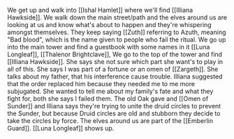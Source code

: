 We get up and walk into [[Ishal Hamlet]] where we'll find [[Illiana Hawkside]]. We walk down the main street/path and the elves around us are looking at us and know what's about to happen and they're whispering amongst themselves. They keep saying [[Zuth]] referring to Azuth, meaning "Bad blood", which is the name given to people who fail the ritual. We go up into the main tower and find a guestbook with some names in it [[Luna Longleaf]], [[Thalenor Brightclave]],
We go to the top of the tower and find [[Illiana Hawkside]]. She says she not sure which part she want's to play in all of this. She says I was part of a fortune or an omen of [[Zargeth]]. She talks about my father, that his interference cause  trouble. Illiana suggested that the order replaced him because they needed me to me more subjugated. She wanted to tell me about my family's fate and what they fight for, both she says I failed them. The old Oak gave and [[Omen of Sunder]] and Illiana says they're trying to unite the druid circles to prevent the Sunder, but because Druid circles are old and stubborn they decide to take the circles by force. The elves around us are part of the [[Emberlin Guard]]. [[Luna Longleaf]] shows up.
